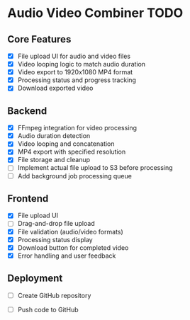 # Audio Video Combiner TODO

## Core Features
- [x] File upload UI for audio and video files
- [x] Video looping logic to match audio duration
- [x] Video export to 1920x1080 MP4 format
- [x] Processing status and progress tracking
- [x] Download exported video

## Backend
- [x] FFmpeg integration for video processing
- [x] Audio duration detection
- [x] Video looping and concatenation
- [x] MP4 export with specified resolution
- [x] File storage and cleanup
- [ ] Implement actual file upload to S3 before processing
- [ ] Add background job processing queue

## Frontend
- [x] File upload UI
- [ ] Drag-and-drop file upload
- [x] File validation (audio/video formats)
- [x] Processing status display
- [x] Download button for completed video
- [x] Error handling and user feedback

## Deployment
- [ ] Create GitHub repository
- [ ] Push code to GitHub

